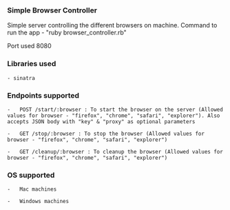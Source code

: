 ### Simple Browser Controller

Simple server controlling the different browsers on machine. Command to run the app - "ruby browser_controller.rb"

Port used 8080

### Libraries used
	- sinatra


### Endpoints supported

	-	POST /start/:browser : To start the browser on the server (Allowed values for browser - "firefox", "chrome", "safari", "explorer"). Also accepts JSON body with "key" & "proxy" as optional parameters

	-	GET /stop/:browser : To stop the browser (Allowed values for browser - "firefox", "chrome", "safari", "explorer")

	-	GET /cleanup/:browser : To cleanup the browser (Allowed values for browser - "firefox", "chrome", "safari", "explorer")


### OS supported

	-	Mac machines
	
	-	Windows machines